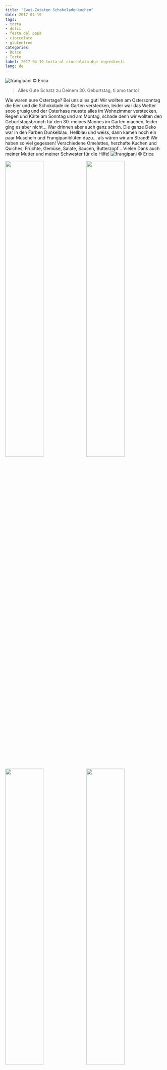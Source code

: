 ```yaml
---
title: "Zwei-Zutaten Schokoladenkuchen"
date: 2017-04-19
tags:
- torta
- dolci
- festa del papà
- cioccolato
- glutenfree
categories:
- Dolce
- Torte
label: 2017-04-19-torta-al-cioccolato-due-ingredienti
lang: de
---
```

![](../2017-04-19-torta-al-cioccolato-due-ingredienti/header.jpg "frangipani © Erica")

> Alles Gute Schatz zu Deinem 30. Geburtstag, ti amo tanto!

Wie waren eure Ostertage? Bei uns alles gut! Wir wollten am Ostersonntag die Eier und die Schokolade im Garten verstecken, leider war das Wetter sooo grusig und der Osterhase musste alles im Wohnzimmer verstecken. Regen und Kälte am Sonntag und am Montag, schade denn wir wollten den Geburtstagsbrunch für den 30. meines Mannes im Garten machen, leider ging es aber nicht... War drinnen aber auch ganz schön. Die ganze Deko war in den Farben Dunkelblau, Hellblau und weiss, dann kamen noch ein paar Muscheln und Frangipaniblüten dazu... als wären wir am Strand! Wir haben so viel gegessen! Verschiedene Omelettes, herzhafte Kuchen und Quiches, Früchte, Gemüse, Salate, Saucen, Butterzopf... Vielen Dank auch meiner Mutter und meiner Schwester für die Hilfe!
![](../2017-04-19-torta-al-cioccolato-due-ingredienti/brunch1.jpg "frangipani © Erica")

<p>
  <div style="width: 100%; margin-bottom: 0">
    <img style="float: left; width: 49%; margin-right: 1%" src="../2017-04-19-torta-al-cioccolato-due-ingredienti/brunch2.jpg" alt="" title="frangipani © Erica" />
    <img style="float: left; width: 49%; margin-left: 1%" src="../2017-04-19-torta-al-cioccolato-due-ingredienti/brunch3.jpg" alt="" title="frangipani © Erica" />
    <div style="clear: both"></div>
  </div>
</p>

<p>
  <div style="width: 100%">
    <img style="float: left; width: 49%; margin-right: 1%" src="../2017-04-19-torta-al-cioccolato-due-ingredienti/brunch4.jpg" alt="" title="frangipani © Erica" />
    <img style="float: left; width: 49%; margin-left: 1%" src="../2017-04-19-torta-al-cioccolato-due-ingredienti/brunch5.jpg" alt="" title="frangipani © Erica" />
    <div style="clear: both"></div>
  </div>
</p>

Und endlich ist mir auch der Zitronen-Chiffoncake gelungen. Er ist so sehr aufgegangen, dass ich drei Gläser darunter stellen musste, da sonst der Kuchen den Teller berührt hätte... eine Zitronenwolke!
![](../2017-04-19-torta-al-cioccolato-due-ingredienti/fluffosa.jpg "frangipani © Erica")

Aber zurück zum Kuchen... Ja, ihr habt richtig gelesen, dieser Kuchen besteht nur aus zwei Zutaten: Schokolade und Eier! Das Rezept habe ich im Fernseher gesehen und ist von "Sweet & Easy, Enie backt". Wir haben wieder ganz viel Schokolade erhalten... Ein Teil davon, friere ich sofort ein, damit ich immer etwas Schokoladenvorrat bereit habe und den Rest versuche ich so abzubauen, mit Schokokuchen. Dieser Kuchen ist einfach genial und ratzfatz bereit. Er schmilzt so richtig auf der Zunge... als würde man weiche, cremige Schokolade essen! Die beste Schokolade für diesen Kuchen, wäre eigentlich die dunkle aus guter Qualität, aber an Ostern bekommen wir meistens Milchschokolade. Der Kuchen wird auch mit Milchschokolade gut, einfach etwas süss. Mann kann selbstverständlich auch mischen... Er hält gut verschlossen bis zu 4 Tagen. So, das ist mein erster Vorschlag, um den Schokoladenberg abzubauen, nächste Woche kommt ein zweiter Kuchen... Dann widme ich mich aber dem Rhabarber! Ich kann es kaum erwarten...

<div id="wrapper" style="text-align: center">
  <div id="yourdiv" style="display: inline-block;">
    <div class="ingredients">
      <div class="ingredients-title">Zutaten</div>
      <table>
        <tbody>
          <tr>          
            <td>250gr</td>
            <td>dunkle Schokolade</td>
          </tr>
          <tr>
            <td>3</td>
            <td>Eier</td>
          </tr>
        </tbody>
      </table>
      <br></br>
      <i class="pull-right" style="font-size: 80%;">für eine 20cm Springform</i>
    </div>
  </div>
</div>


<h3>
  <font color="grey">
    <i class="fa-solid fa-gears"></i>
  </font> Zubereitung
</h3>

Schokolade im Wasserbad schmelzen, dann etwas auskühlen lassen. In der Zwischenzeit Eier trennen und Eiweiss mit einer Prise Salz steif schlagen. Jetzt Eigelb zur geschmolzenen Schokolade geben und gut mischen, die Masse wird recht dickflüssig. Zum Schluss den Eiweissschnee nach und nach vorsichtig unterheben. Den Teig in eine bebutterte und mit Kakaopulver bemehlte runde 20cm Backform geben.
![](../2017-04-19-torta-al-cioccolato-due-ingredienti/teglia.jpg "frangipani © Erica")

Der Kuchen kommt für 30-40min in den vorgeheizten Ofen bei 170°C Ober- und Unterhitze. Lasst den Kuchen etwas auskühlen und vor dem Servieren mit Puderzucker oder Kakaopulver bestreuen.
![](../2017-04-19-torta-al-cioccolato-due-ingredienti/risultato1.jpg "frangipani © Erica")

![](../2017-04-19-torta-al-cioccolato-due-ingredienti/risultato2.jpg "frangipani © Erica")

![](../2017-04-19-torta-al-cioccolato-due-ingredienti/risultato3.jpg "frangipani © Erica")

![](../2017-04-19-torta-al-cioccolato-due-ingredienti/risultato4.jpg "frangipani © Erica")

<h4>Buon appetito
  <font color="red">
    <i class="fa-regular fa-face-smile"></i>
  </font>
</h4>
